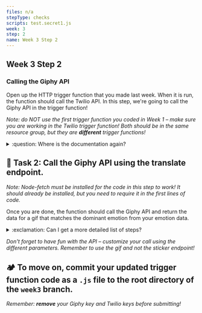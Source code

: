 ```yaml
---
files: n/a
stepType: checks
scripts: test.secret1.js
week: 3
step: 2
name: Week 3 Step 2
---
```


## Week 3 Step 2

### Calling the Giphy API

Open up the HTTP trigger function that you made last week. When it is run, the function should call the Twilio API. In this step, we're going to call the Giphy API in the trigger function!

*Note: do NOT use the first trigger function you coded in Week 1 – make sure you are working in the Twilio trigger function! Both should be in the same resource group, but they are **different** trigger functions!*

<details>
<summary>:question: Where is the documentation again?</summary>
  </br>
The documentation is here: https://developers.giphy.com/docs/api/endpoint#translate. This link has everything you need to call the Giphy API.
  <br><br/>
</details>

## **:pencil: Task 2: Call the Giphy API using the translate endpoint.**

_Note: Node-fetch must be installed for the code in this step to work! It should already be installed, but you need to require it in the first lines of code._

Once you are done, the function should call the Giphy API and return the data for a gif that matches the dominant emotion from your emotion data.

<details>
<summary>:exclamation: Can I get a more detailed list of steps?</summary>
  </br>
1. In the async function, create a new constant that will recieve the dominant emotion from your emotion data (i.e. angry, happy). This dominant emotion should be determined before you call on the trigger function.
2. Using node-fetch, call the Giphy translate endpoint from the documentation.
3. Run the constant through the string parameter in the endpoint (look as the documentation if this sounds confusing). Add your Giphy API key, and set the number of returned gifs to 1 by adding `&limit=1` to the endpoint.
4. Declare another constant that formats the results of the API call in json format.
5. Make this second constant the output of the function in `context.res`.
<br/>
</details>

_Don't forget to have fun with the API – customize your call using the different parameters. Remember to use the gif and not the sticker endpoint!_

## **:camping: To move on, commit your updated trigger function code as a `.js` file to the root directory of the `week3` branch.**

*Remember: **remove** your Giphy key and Twilio keys before submitting!*
